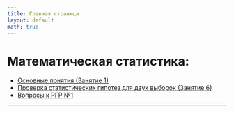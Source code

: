 ```yaml
---
title: Главная страница
layout: default
math: true
---
```


# Математическая статистика:


- [Основные понятия (Занятие 1)](./statistics/math_stats_basics)
- [Проверка статистических гипотез для двух выборок (Занятие 6)](./statistics/hyphothesis_lec6)
- [Вопросы к РГР №1](./statistics/rgr_one)

---
